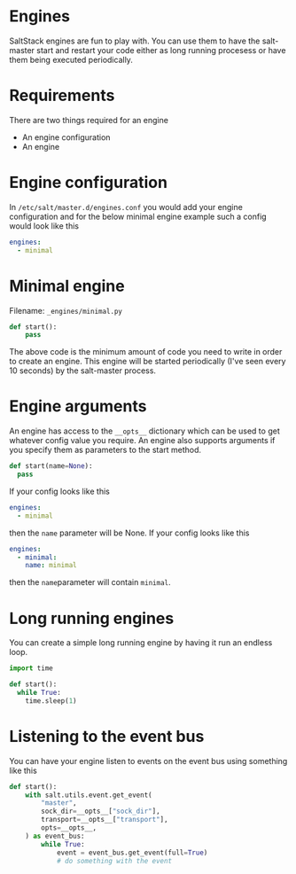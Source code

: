 # Engines

SaltStack engines are fun to play with.
You can use them to have the salt-master start and restart your code either as long running procesess or have them being executed periodically.

# Requirements

There are two things required for an engine

* An engine configuration
* An engine

# Engine configuration

 In `/etc/salt/master.d/engines.conf` you would add your engine configuration and for the below minimal engine example such a config would look like this
 
 ```yaml
 engines:
   - minimal
 ```

# Minimal engine

Filename: `_engines/minimal.py`

```python
def start():
    pass
```

The above code is the minimum amount of code you need to write in order to create an engine. This engine will be started periodically (I've seen every 10 seconds) by the salt-master process.

# Engine arguments

An engine has access to the `__opts__` dictionary which can be used to get whatever config value you require.
An engine also supports arguments if you specify them as parameters to the start method.

```python
def start(name=None):
  pass
```

If your config looks like this

```yaml
engines:
  - minimal
```

then the `name` parameter will be None.
If your config looks like this

```yaml
engines:
  - minimal:
    name: minimal
```

then the `name`parameter will contain `minimal`.

# Long running engines

You can create a simple long running engine by having it run an endless loop.

```python
import time

def start():
  while True:
    time.sleep(1)
```

# Listening to the event bus

You can have your engine listen to events on the event bus using something like this

```python
def start():
    with salt.utils.event.get_event(
        "master",
        sock_dir=__opts__["sock_dir"],
        transport=__opts__["transport"],
        opts=__opts__,
    ) as event_bus:
        while True:
            event = event_bus.get_event(full=True)
            # do something with the event
```
